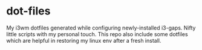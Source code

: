 # dot-files

My i3wm dotfiles generated while configuring newly-installed i3-gaps. Nifty little scripts with my personal touch. This repo also include some dotfiles which are helpful in restoring my linux env after a fresh install.
